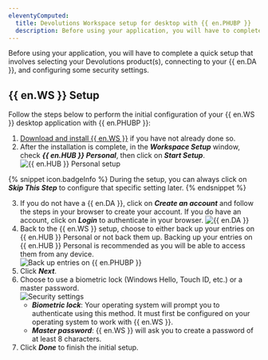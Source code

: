 ```yaml
---
eleventyComputed:
  title: Devolutions Workspace setup for desktop with {{ en.PHUBP }}
  description: Before using your application, you will have to complete a quick setup that involves selecting your Devolutions product(s), connecting to your {{ en.DA }}, and configuring some security settings.
---
```

Before using your application, you will have to complete a quick setup that involves selecting your Devolutions product(s), connecting to your {{ en.DA }}, and configuring some security settings.

## {{ en.WS }} Setup

Follow the steps below to perform the initial configuration of your {{ en.WS }} desktop application with {{ en.PHUBP }}:

1. [Download and install {{ en.WS }}](https://devolutions.net/workspace/) if you have not already done so.
1. After the installation is complete, in the ***Workspace Setup*** window, check ***{{ en.HUB }} Personal***, then click on ***Start Setup***.
![{{ en.HUB }} Personal setup](/img/en/hub/Hub2207.png)

{% snippet icon.badgeInfo %} 
During the setup, you can always click on ***Skip This Step*** to configure that specific setting later.
{% endsnippet %}

3. If you do not have a {{ en.DA }}, click on ***Create an account*** and follow the steps in your browser to create your account. If you do have an account, click on ***Login*** to authenticate in your browser.
![{{ en.DA }}](/img/en/hub/Hub2208.png)
1. Back to the {{ en.WS }} setup, choose to either back up your entries on {{ en.HUB }} Personal or not back them up. Backing up your entries on {{ en.HUB }} Personal is recommended as you will be able to access them from any device.  
![Back up entries on {{ en.PHUBP }}](/img/en/hub/Hub2209.png)
1. Click ***Next***.
1. Choose to use a biometric lock (Windows Hello, Touch ID, etc.) or a master password.  
![Security settings](/img/en/hub/Hub2206.png)
    * ***Biometric lock***: Your operating system will prompt you to authenticate using this method. It must first be configured on your operating system to work with {{ en.WS }}.
    * ***Master password***: {{ en.WS }} will ask you to create a password of at least 8 characters.
1. Click ***Done*** to finish the initial setup.
